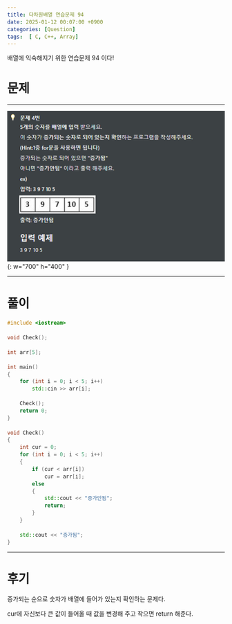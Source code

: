 ```yaml
---
title: 다차원배열 연습문제 94
date: 2025-01-12 00:07:00 +0900
categories: [Question]  
tags:  [ C, C++, Array]
---
```


배열에 익숙해지기 위한 연습문제 94 이다!

# 문제   
---------------------------------------
![Desktop View](/assets/img/Array94.png){: w="700" h="400" }

---------------------------------------

# 풀이

```c++
#include <iostream>

void Check();

int arr[5];

int main()
{
    for (int i = 0; i < 5; i++)
        std::cin >> arr[i];
    
    Check();
    return 0;
}

void Check()
{
    int cur = 0;
    for (int i = 0; i < 5; i++)
    {
        if (cur < arr[i])
            cur = arr[i];
        else
        {
            std::cout << "증가안됨";
            return;
        }
    }
    
    std::cout << "증가됨";
}
```
---------------------------------------

# 후기

증가되는 순으로 숫자가 배열에 들어가 있는지 확인하는 문제다.

cur에 자신보다 큰 값이 들어올 때 값을 변경해 주고 작으면 return 해준다.

